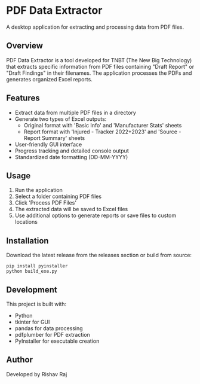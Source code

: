 # PDF Data Extractor

A desktop application for extracting and processing data from PDF files.

## Overview

PDF Data Extractor is a tool developed for TNBT (The New Big Technology) that extracts specific information from PDF files containing "Draft Report" or "Draft Findings" in their filenames. The application processes the PDFs and generates organized Excel reports.

## Features

- Extract data from multiple PDF files in a directory
- Generate two types of Excel outputs:
  - Original format with 'Basic Info' and 'Manufacturer Stats' sheets
  - Report format with 'Injured - Tracker 2022+2023' and 'Source - Report Summary' sheets
- User-friendly GUI interface
- Progress tracking and detailed console output
- Standardized date formatting (DD-MM-YYYY)

## Usage

1. Run the application
2. Select a folder containing PDF files
3. Click 'Process PDF Files'
4. The extracted data will be saved to Excel files
5. Use additional options to generate reports or save files to custom locations

## Installation

Download the latest release from the releases section or build from source:

```
pip install pyinstaller
python build_exe.py
```

## Development

This project is built with:
- Python
- tkinter for GUI
- pandas for data processing
- pdfplumber for PDF extraction
- PyInstaller for executable creation

## Author

Developed by Rishav Raj
